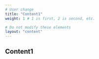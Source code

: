 ```yaml
---
# User change
title: "Content1"
weight: 1 # 1 is first, 2 is second, etc.

# Do not modify these elements
layout: "content"
---
```


## Content1